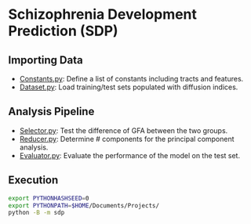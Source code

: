 # Schizophrenia Development Prediction (SDP)

## Importing Data

- [Constants.py](Constants.py): Define a list of constants including tracts and features.
- [Dataset.py](Dataset.py): Load training/test sets populated with diffusion indices.

## Analysis Pipeline

- [Selector.py](Selector.py): Test the difference of GFA between the two groups.
- [Reducer.py](Reducer.py): Determine # components for the principal component analysis.
- [Evaluator.py](Evaluator.py): Evaluate the performance of the model on the test set.

## Execution

```bash
export PYTHONHASHSEED=0
export PYTHONPATH=$HOME/Documents/Projects/
python -B -m sdp
```
